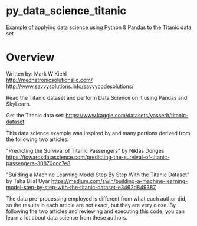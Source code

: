 # py_data_science_titanic
Example of applying data science using Python &amp; Pandas to the Titanic data set

# Overview
Written by:  Mark W Kiehl<br/>
http://mechatronicsolutionsllc.com/<br/>
http://www.savvysolutions.info/savvycodesolutions/<br/>

Read the Titanic dataset and perform Data Science on it using Pandas and SkyLearn.

Get the Titanic data set: https://www.kaggle.com/datasets/yasserh/titanic-dataset

This data science example was inspired by and many portions derived from the following two articles:  

"Predicting the Survival of Titanic Passengers" by Niklas Donges
https://towardsdatascience.com/predicting-the-survival-of-titanic-passengers-30870ccc7e8
       
"Building a Machine Learning Model Step By Step With the Titanic Dataset" by Taha Bilal Uyar
https://medium.com/swlh/building-a-machine-learning-model-step-by-step-with-the-titanic-dataset-e3462d849387

The data pre-processing employed is different from what each author did, so the results in each article are not exact, but they are very close. 
By following the two articles and reviewing and executing this code, you can learn a lot about data science from these authors. 
